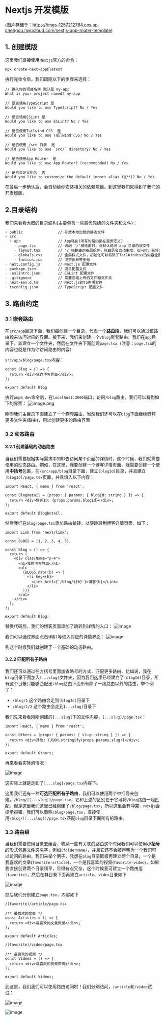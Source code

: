 # Nextjs 开发模版

(图片存储于：<https://imgs-1257212764.cos.ap-chengdu.myqcloud.com/nextjs-app-router-template>)

## 1. 创建模版

这里我们直接使用`Nextjs`官方的命令：

```shell
npx create-next-app@latest
```

执行完命令后，我们跟随以下的步骤来选择：

```node
// 输入你的项目名字 默认是 my-app
What is your project named? my-app

// 是否使用TypeScript 是
Would you like to use TypeScript? No / Yes

// 是否使用ESLint 是
Would you like to use ESLint? No / Yes

// 是否使用Tailwind CSS  是
Would you like to use Tailwind CSS? No / Yes

// 是否使用 /src 目录  是
Would you like to use `src/` directory? No / Yes

// 是否使用App Router  是
Would you like to use App Router? (recommended) No / Yes

// 是否自定义别名  否
Would you like to customize the default import alias (@/*)? No / Yes
```

在最后一步确认后，会自动给你安装相关的依赖项目。到这里我们就得到了我们的开发模版。

## 2.目录结构

我们来看看大概的目录结构(主要包含一些高优先级的文件夹和文件)：

```md
+ public                // 存放本地加载的静态文件
+ src 
  + app                 // App路由(所有的路由都在里面定义)
    - page.tsx          // 访问 '/'根路由时，会默认访问'app'目录的该文件
    - layout.tsx        // '/'根路由的布局组件，根目录会自动生成，访问时，会将当前目录'page.tsx'嵌套在里面
    - globals.css       // 全局样式文件，初始化可以将除了TailWindcss的内容全部删除
    - favicon.ico       // 浏览器标签图标
- next.config.js        // Next.js 配置文件
- package.json          // 项目配置文件
- .eslintrc.json        // ESLint 配置文件
- .gitignore            // 需要忽略上传的文件和文件夹
- next-env.d.ts         // Next.js的TS声明文件
- tsconfig.json         // TypeScript 配置文件
```

## 3. 路由约定

### 3.1 嵌套路由

在`src/app`目录下面，我们每创建一个目录，代表一个**路由段**，我们可以通过该路由段来访问对应的界面。接下来，我们来创建一个`/blog`嵌套路由，我们在`app`目录下，新建立一个文件夹，然后在文件夹下面创建`page.tsx`（注意：`page.tsx`的内容也就是作为你访问路由的内容）

`src/app/blog/page.tsx`内容：

```tsx
const Blog = () => {
  return <div>我的博客界面</div>;
};

export default Blog
```

执行`pnpm dev`命令后，在`localhost:3000`端口，访问`/blog`路由，我们可以看到如下的界面：
![image.png](/public/doc-images/image.png)

刚刚我们主目录下面建立了一个嵌套路由，当然我们还可以在`blog`下面继续嵌套更多文件夹(路由)，用以创建更多的路由界面

### 3.2 动态路由

#### 3.2.1 创建基础的动态路由

当我们需要根据实际需求中的ID去访问某个页面的详情时，这个时候，我们就需要使用的动态路由。例如，在这里，我要创建一个博客详情页面，我需要创建一个使用**中括号**包裹，在`/src/app/blog`目录下面，建立`[blogId]`目录，并且建立`[blogId]/page.tsx`页面，并且填入以下内容：

```tsx
import React, { memo } from 'react';

const BlogDetail = (props: { params: { blogId: string } }) => {
  return <div>博客ID: {props.params.blogId}</div>;
};

export default BlogDetail;

```

然后我们在`blog/page.tsx`添加路由跳转，以便跳转到博客详情页面，如下：

```tsx
import Link from 'next/link';

const BLOGS = [1, 2, 3, 4, 5];

const Blog = () => {
  return (
    <div className="p-4">
      <h1>我的博客界面</h1>
      <ul>
        {BLOGS.map((b) => (
          <li key={b}>
            <Link href={`/blog/${b}`}>博客{b}</Link>
          </li>
        ))}
      </ul>
    </div>
  );
};

export default Blog;
```

替换代码后，我们的博客页面添加了跳转到详情的入口：
![image](/public/doc-images/image1.png)

我们可以通过界面点击`博客1`等进入对应的详情界面：
![image](/public/doc-images/image2.png)

到这个时候我们就创建了一个基础的动态路由。

#### 3.2.2 匹配所有子路由

我们还可以通过在方括号里面加省略号的方式，匹配更多路由，比如说，我在`blog`目录下面加入`[...slug]`文件夹，因为我们这里已经建立了`[blogId]`目录，所有这个目录只能够匹配出`/blog`路由下面所有除了一级路由以外的路由，举个例子：

- `/blog/1` 这个路由会走到`[blogId]`目录下
- `/blog/1/2` 这个路由会走到`[...slug]`目录下

我们先来看看刚刚创建的`[...slug]`下的文件内容，`[...slug]/page.tsx`：

```tsx
import React, { memo } from 'react';

const Others = (props: { params: { slug: string } }) => {
  return <div>其他: {JSON.stringify(props.params.slug)}</div>;
};

export default Others;
```

再来看看实际的情况：

![image](/public/doc-images/image3.png)

这实际上就是走到了`[...slug]/page.tsx`内容下。

这里我们还有一种**可选匹配所有子路由**，我们可以使用两个中括号来创建，`/blog/[[...slug]]/page.tsx`，它和上述的区别在于它可将`/blog`路由一起匹配。但是这里我们这里已经创建了`/blog/page.tsx`，所以这里会有冲突，nextjs会提示报错。我们可以删除`/blog/page.tsx`，直接使用`/blog/[[...slug]]/page.tsx`匹配`blog`目录下面所有的路由。

### 3.3 路由组

当我们需要使用目录去组合、收纳一些有关联的路由这个时候我们可以使用**小括号**的形式包裹文件夹名字，例如`(folderName)`，并且它还不会被声明为一个我们可以访问的路由，我们来举个例子，我想在`blog`目录同级再建立两个目录，一个是我喜欢的文章(`favorite-article`)，一个是我喜欢的视频(`favorite-video`)，如果我直接创建两个目录铺平，显得有点冗杂，这个时候我可建立一个路由组 `(favorite)`，然后在其目录下面再建立`article`、`video`目录如下

![image](/public/doc-images/image4.png)

然后我们分别建立`page.tsx`，内容如下

`/(favorite)/article/page.tsx`

```tsx
/** 最喜欢的文章 */
const Articles = () => {
  return <div>最喜欢的文章页面</div>;
};

export default Articles;

```

`/(favorite)/video/page.tsx`

```tsx
/** 最喜欢的视频 */
const Videos = () => {
  return <div>最喜欢的视频页面</div>;
};

export default Videos;
```

到这里，我们我们可以使用路由访问啦！我们分别访问，`/article`和`/video`试试：

![image](/public/doc-images/image5.png)

![image](/public/doc-images/image6.png)
